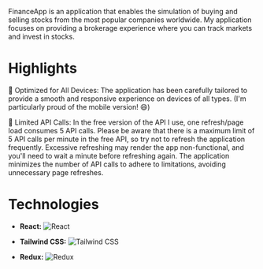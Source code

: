 FinanceApp is an application that enables the simulation of buying and selling stocks from the most popular companies worldwide. My application focuses on providing a brokerage experience where you can track markets and invest in stocks.

# Highlights

🚀 Optimized for All Devices: The application has been carefully tailored to provide a smooth and responsive experience on devices of all types. (I'm particularly proud of the mobile version! 😄)

🔄 Limited API Calls: In the free version of the API I use, one refresh/page load consumes 5 API calls. Please be aware that there is a maximum limit of 5 API calls per minute in the free API, so try not to refresh the application frequently. Excessive refreshing may render the app non-functional, and you'll need to wait a minute before refreshing again. The application minimizes the number of API calls to adhere to limitations, avoiding unnecessary page refreshes.

# Technologies

- **React:** ![React](https://img.shields.io/badge/-React-61DAFB?style=flat&logo=react&logoColor=white)

- **Tailwind CSS:** ![Tailwind CSS](https://img.shields.io/badge/-Tailwind_CSS-38B2AC?style=flat&logo=tailwind-css&logoColor=white)

- **Redux:** ![Redux](https://img.shields.io/badge/-Redux-764ABC?style=flat&logo=redux&logoColor=white)
